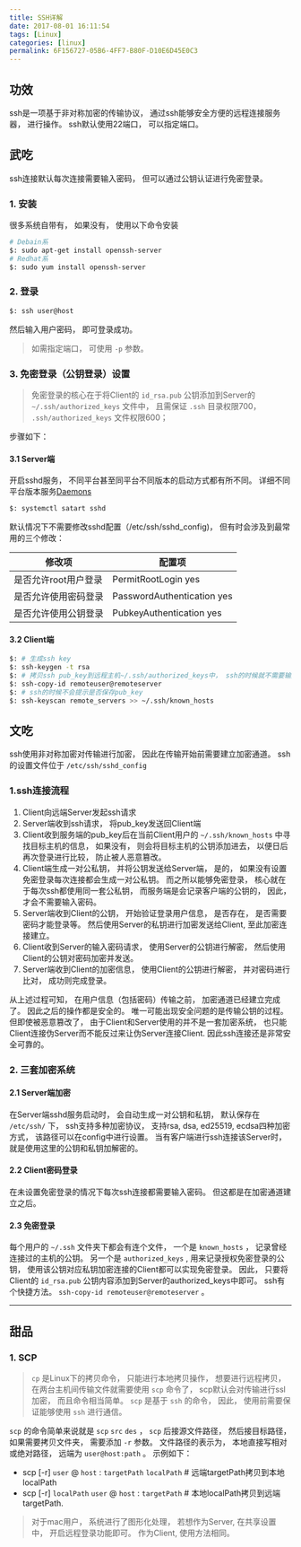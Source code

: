 ```yaml
---
title: SSH详解
date: 2017-08-01 16:11:54
tags: [Linux]
categories: [linux]
permalink: 6F156727-05B6-4FF7-B80F-D10E6D45E0C3
---
```


## 功效

ssh是一项基于非对称加密的传输协议， 通过ssh能够安全方便的远程连接服务器， 进行操作。 ssh默认使用22端口， 可以指定端口。

## 武吃

ssh连接默认每次连接需要输入密码， 但可以通过公钥认证进行免密登录。

### 1. 安装

很多系统自带有， 如果没有， 使用以下命令安装

``` bash
# Debain系
$: sudo apt-get install openssh-server
# Redhat系
$: sudo yum install openssh-server
```

### 2. 登录

``` bash
$: ssh user@host
```

然后输入用户密码， 即可登录成功。

> 如需指定端口， 可使用 `-p` 参数。

### 3. 免密登录（公钥登录）设置

> 免密登录的核心在于将Client的 `id_rsa.pub` 公钥添加到Server的 `~/.ssh/authorized_keys` 文件中， 且需保证 `.ssh` 目录权限700， `.ssh/authorized_keys` 文件权限600；

步骤如下：

#### 3.1 Server端

开启sshd服务， 不同平台甚至同平台不同版本的启动方式都有所不同。 详细不同平台版本服务[Daemons](xxxxx)

``` bash
$: systemctl satart sshd
```

默认情况下不需要修改sshd配置（/etc/ssh/sshd_config)， 但有时会涉及到最常用的三个修改：

| 修改项             | 配置项                      |
|-------------------|----------------------------|
| 是否允许root用户登录 | PermitRootLogin yes        |
| 是否允许使用密码登录 | PasswordAuthentication yes |
| 是否允许使用公钥登录 | PubkeyAuthentication yes   |

#### 3.2 Client端

``` bash
$: # 生成ssh key
$: ssh-keygen -t rsa
$: # 拷贝ssh pub_key到远程主机~/.ssh/authorized_keys中， ssh的时候就不需要输入密码了
$: ssh-copy-id remoteuser@remoteserver
$: # ssh的时候不会提示是否保存pub_key
$: ssh-keyscan remote_servers >> ~/.ssh/known_hosts
```

## 文吃

ssh使用非对称加密对传输进行加密， 因此在传输开始前需要建立加密通道。 ssh的设置文件位于 `/etc/ssh/sshd_config`

### 1.ssh连接流程

1. Client向远端Server发起ssh请求
2. Server端收到ssh请求， 将pub_key发送回Client端
3. Client收到服务端的pub_key后在当前Client用户的 `~/.ssh/known_hosts` 中寻找目标主机的信息， 如果没有， 则会将目标主机的公钥添加进去， 以便日后再次登录进行比较， 防止被人恶意篡改。
4. Client端生成一对公私钥， 并将公钥发送给Server端， 是的， 如果没有设置免密登录每次连接都会生成一对公私钥。 而之所以能够免密登录， 核心就在于每次ssh都使用同一套公私钥， 而服务端是会记录客户端的公钥的， 因此， 才会不需要输入密码。
5. Server端收到Client的公钥， 开始验证登录用户信息， 是否存在， 是否需要密码才能登录等。 然后使用Server的私钥进行加密发送给Client, 至此加密连接建立。
6. Client收到Server的输入密码请求， 使用Server的公钥进行解密， 然后使用Client的公钥对密码加密并发送。
7. Server端收到Client的加密信息， 使用Client的公钥进行解密， 并对密码进行比对， 成功则完成登录。

从上述过程可知， 在用户信息（包括密码）传输之前， 加密通道已经建立完成了。 因此之后的操作都是安全的。 唯一可能出现安全问题的是传输公钥的过程。 但即使被恶意篡改了， 由于Client和Server使用的并不是一套加密系统， 也只能Client连接伪Server而不能反过来让伪Server连接Client. 因此ssh连接还是非常安全可靠的。

### 2. 三套加密系统

#### 2.1 Server端加密

在Server端sshd服务启动时， 会自动生成一对公钥和私钥， 默认保存在 `/etc/ssh/` 下， ssh支持多种加密协议， 支持rsa, dsa, ed25519, ecdsa四种加密方式， 该路径可以在config中进行设置。 当有客户端进行ssh连接该Server时， 就是使用这里的公钥和私钥加解密的。

#### 2.2 Client密码登录

在未设置免密登录的情况下每次ssh连接都需要输入密码。 但这都是在加密通道建立之后。

#### 2.3 免密登录

每个用户的 `~/.ssh` 文件夹下都会有连个文件， 一个是 `known_hosts` ， 记录曾经连接过的主机的公钥。 另一个是 `authorized_keys` , 用来记录授权免密登录的公钥， 使用该公钥对应私钥加密连接的Client都可以实现免密登录。 因此， 只要将Client的 `id_rsa.pub` 公钥内容添加到Server的authorized_keys中即可。 ssh有个快捷方法。 `ssh-copy-id remoteuser@remoteserver` 。

-----

## 甜品

### 1. SCP

> `cp` 是Linux下的拷贝命令， 只能进行本地拷贝操作， 想要进行远程拷贝， 在两台主机间传输文件就需要使用 `scp` 命令了， scp默认会对传输进行ssl加密， 而且命令相当简单。 `scp` 是基于 `ssh` 的命令， 因此， 使用前需要保证能够使用 `ssh` 进行通信。

`scp` 的命令简单来说就是 `scp`  `src`  `des` ， `scp` 后接源文件路径， 然后接目标路径， 如果需要拷贝文件夹， 需要添加 `-r` 参数。 文件路径的表示为， 本地直接写相对或绝对路径， 远端为 `user@host:path` 。
示例如下：

* scp [-r] `user` @ `host` : `targetPath`  `localPath` # 远端targetPath拷贝到本地localPath
* scp [-r] `localPath`  `user` @ `host` : `targetPath` # 本地localPath拷贝到远端targetPath.

> 对于mac用户， 系统进行了图形化处理， 若想作为Server, 在共享设置中， 开启远程登录功能即可。 作为Client, 使用方法相同。
